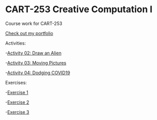 # CART-253 Creative Computation I

Course work for CART-253

[Check out my portfolio](https://cacatiandanportfolio.com/)

Activities:

-[Activity 02: Draw an Alien](https://danielcacatian.github.io/CART-253/activities/02-draw-an-alien)

-[Activity 03: Moving Pictures](https://danielcacatian.github.io/CART-253/activities/03-moving-pictures)

-[Activity 04: Dodging COVID19](https://danielcacatian.github.io/CART-253/activities/04-dodging-covid-19)


Exercises:

-[Exercise 1](https://danielcacatian.github.io/CART-253/exercises/exercise1)

-[Exercise 2](https://danielcacatian.github.io/CART-253/exercises/exercise2)

-[Exercise 3](https://danielcacatian.github.io/CART-253/exercises/exercise3)
